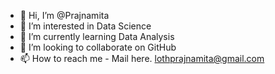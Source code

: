 - 👋 Hi, I’m @Prajnamita
- 👀 I’m interested in Data Science 
- 🌱 I’m currently learning Data Analysis
- 💞️ I’m looking to collaborate on GitHub
- 📫 How to reach me - Mail here. lothprajnamita@gmail.com

<!---
Prajnamita/Prajnamita is a ✨ special ✨ repository because its `README.md` (this file) appears on your GitHub profile.
You can click the Preview link to take a look at your changes.
--->

